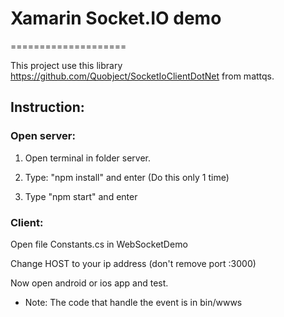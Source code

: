 # Xamarin Socket.IO demo
====================

This project use this library https://github.com/Quobject/SocketIoClientDotNet from mattqs.

## Instruction:

### Open server:

1) Open terminal in folder server.

2) Type: "npm install" and enter (Do this only 1 time)

3) Type "npm start" and enter

### Client:

Open file Constants.cs in WebSocketDemo

Change HOST to your ip address (don't remove port :3000)

Now open android or ios app and test.


* Note: The code that handle the event is in bin/wwws
